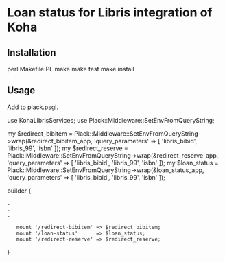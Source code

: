 
Loan status for Libris integration of Koha
==========================================

Installation
------------

   perl Makefile.PL
   make
   make test
   make install


Usage
-----

Add to plack.psgi.

   use KohaLibrisServices;
   use Plack::Middleware::SetEnvFromQueryString;

   my $redirect_bibitem = Plack::Middleware::SetEnvFromQueryString->wrap(\&redirect_bibitem_app, 'query_parameters' => [ 'libris_bibid', 'libris_99', 'isbn' ]);
   my $redirect_reserve = Plack::Middleware::SetEnvFromQueryString->wrap(\&redirect_reserve_app, 'query_parameters' => [ 'libris_bibid', 'libris_99', 'isbn' ]);
   my $loan_status      = Plack::Middleware::SetEnvFromQueryString->wrap(\&loan_status_app,      'query_parameters' => [ 'libris_bibid', 'libris_99', 'isbn' ]);

   builder {

    .
    .
    .

       mount '/redirect-bibitem' => $redirect_bibitem;
       mount '/loan-status'      => $loan_status;
       mount '/redirect-reserve' => $redirect_reserve;
   }

